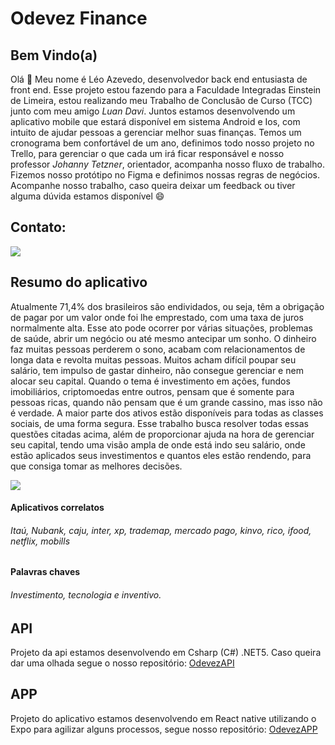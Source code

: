 # Odevez Finance 

## Bem Vindo(a)

Olá 👋 Meu nome é Léo Azevedo, desenvolvedor back end entusiasta de front end. Esse projeto estou fazendo para a Faculdade Integradas Einstein de Limeira, estou realizando meu Trabalho de Conclusão de Curso (TCC) junto com meu amigo *Luan Davi*. Juntos estamos desenvolvendo um aplicativo mobile que estará disponível em sistema Android e Ios, com intuito de ajudar pessoas a gerenciar melhor suas finanças. Temos um cronograma bem confortável de um ano, definimos todo nosso projeto no Trello, para gerenciar o que cada um irá ficar responsável e nosso professor *Johanny Tetzner*, orientador, acompanha nosso fluxo de trabalho. Fizemos nosso protótipo no Figma e definimos nossas regras de negócios. Acompanhe nosso trabalho, caso queira deixar um feedback ou tiver alguma dúvida estamos disponível 😄

## Contato:

<a href="https://www.linkedin.com/in/leo-azevedo-a84326198" target="_blank"><img src="https://img.shields.io/badge/-LinkedIn-%230077B5?style=for-the-badge&logo=linkedin&logoColor=white" target="_blank"></a>   

## Resumo do aplicativo
Atualmente 71,4% dos brasileiros são endividados, ou seja, têm a obrigação de pagar por um valor onde foi lhe emprestado, com uma taxa de juros normalmente alta. Esse ato pode ocorrer por várias situações, problemas de saúde, abrir um negócio ou até mesmo antecipar um sonho. O dinheiro faz muitas pessoas perderem o sono, acabam com relacionamentos de longa data e revolta muitas pessoas. 
Muitos acham difícil poupar seu salário, tem impulso de gastar dinheiro, não consegue gerenciar e nem alocar seu capital. Quando o tema é investimento em ações, fundos imobiliários, criptomoedas entre outros, pensam que é somente para pessoas ricas, quando não pensam que é um grande cassino, mas isso não é verdade. A maior parte dos ativos estão disponíveis para todas as classes sociais, de uma forma segura. 
Esse trabalho busca resolver todas essas questões citadas acima, além de proporcionar 
ajuda na hora de gerenciar seu capital, tendo uma visão ampla de onde está indo seu salário, onde estão aplicados seus investimentos e quantos eles estão rendendo, para que consiga tomar as melhores decisões. 

<img src="https://i.imgur.com/AHkCUWJ.png">

#### Aplicativos correlatos
###### Itaú, Nubank, caju, inter, xp, trademap, mercado pago, kinvo, rico, ifood, netflix, mobills

#### Palavras chaves 
###### Investimento, tecnologia e inventivo.

## API
Projeto da api estamos desenvolvendo em Csharp (C#) .NET5. Caso queira dar uma olhada segue o nosso repositório:  [OdevezAPI](https://github.com/LeoAzevedo59/OdevezApi)

## APP
Projeto do aplicativo estamos desenvolvendo em React native utilizando o Expo para agilizar alguns processos, segue nosso repositório: [OdevezAPP](https://github.com/LeoAzevedo59/OdevezApp)



